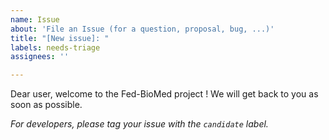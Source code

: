 ```yaml
---
name: Issue
about: 'File an Issue (for a question, proposal, bug, ...)'
title: "[New issue]: "
labels: needs-triage
assignees: ''

---
```


Dear user, welcome to the Fed-BioMed project ! We will get back to you as soon as possible.

*For developers, please tag your issue with the `candidate` label.*